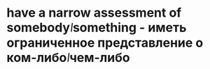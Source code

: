 # have a narrow assessment of somebody᜵something - иметь ограниченное представление о ком-либо᜵чем-либо

